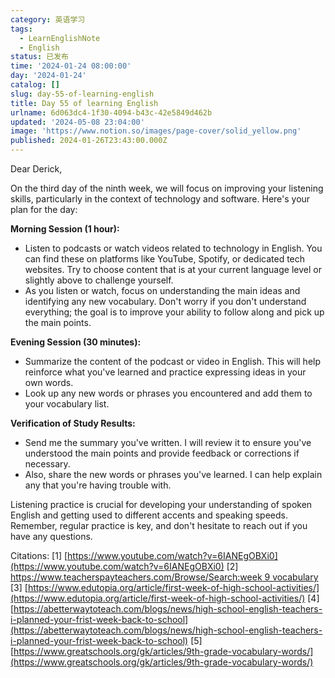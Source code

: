 ```yaml
---
category: 英语学习
tags:
  - LearnEnglishNote
  - English
status: 已发布
time: '2024-01-24 08:00:00'
day: '2024-01-24'
catalog: []
slug: day-55-of-learning-english
title: Day 55 of learning English
urlname: 6d063dc4-1f30-4094-b43c-42e5849d462b
updated: '2024-05-08 23:04:00'
image: 'https://www.notion.so/images/page-cover/solid_yellow.png'
published: 2024-01-26T23:43:00.000Z
---
```


Dear Derick,


On the third day of the ninth week, we will focus on improving your listening skills, particularly in the context of technology and software. Here's your plan for the day:


**Morning Session (1 hour):**

- Listen to podcasts or watch videos related to technology in English. You can find these on platforms like YouTube, Spotify, or dedicated tech websites. Try to choose content that is at your current language level or slightly above to challenge yourself.
- As you listen or watch, focus on understanding the main ideas and identifying any new vocabulary. Don't worry if you don't understand everything; the goal is to improve your ability to follow along and pick up the main points.

**Evening Session (30 minutes):**

- Summarize the content of the podcast or video in English. This will help reinforce what you've learned and practice expressing ideas in your own words.
- Look up any new words or phrases you encountered and add them to your vocabulary list.

**Verification of Study Results:**

- Send me the summary you've written. I will review it to ensure you've understood the main points and provide feedback or corrections if necessary.
- Also, share the new words or phrases you've learned. I can help explain any that you're having trouble with.

Listening practice is crucial for developing your understanding of spoken English and getting used to different accents and speaking speeds. Remember, regular practice is key, and don't hesitate to reach out if you have any questions.


Citations:
[1] [https://www.youtube.com/watch?v=6IANEgOBXi0](https://www.youtube.com/watch?v=6IANEgOBXi0)
[2] [https://www.teacherspayteachers.com/Browse/Search:week 9 vocabulary](https://www.teacherspayteachers.com/Browse/Search:week%209%20vocabulary)
[3] [https://www.edutopia.org/article/first-week-of-high-school-activities/](https://www.edutopia.org/article/first-week-of-high-school-activities/)
[4] [https://abetterwaytoteach.com/blogs/news/high-school-english-teachers-i-planned-your-frist-week-back-to-school](https://abetterwaytoteach.com/blogs/news/high-school-english-teachers-i-planned-your-frist-week-back-to-school)
[5] [https://www.greatschools.org/gk/articles/9th-grade-vocabulary-words/](https://www.greatschools.org/gk/articles/9th-grade-vocabulary-words/)

